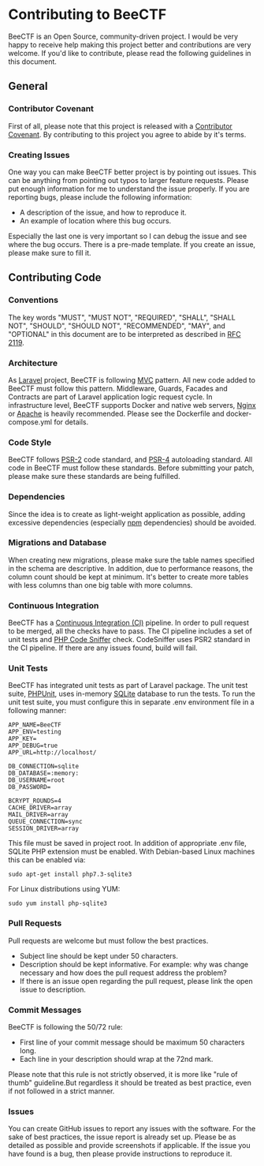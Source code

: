 # Contributing to BeeCTF
BeeCTF is an Open Source, community-driven project. I would be very happy to receive help making this project better and contributions are very welcome. If you'd like to contribute, please read the following guidelines in this document.

## General

### Contributor Covenant
First of all, please note that this project is released with a [Contributor Covenant](https://www.contributor-covenant.org/). By contributing to this project you agree to abide by it's terms. 

### Creating Issues
One way you can make BeeCTF better project is by pointing out issues. This can be anything from pointing out typos to larger feature requests. Please put enough information for me to understand the issue properly. If you are reporting bugs, please include the following information:

- A description of the issue, and how to reproduce it.
- An example of location where this bug occurs. 

Especially the last one is very important so I can debug the issue and see where the bug occurs. There is a pre-made template. If you create an issue, please make sure to fill it.

## Contributing Code 

### Conventions
The key words "MUST", "MUST NOT", "REQUIRED", "SHALL", "SHALL
NOT", "SHOULD", "SHOULD NOT", "RECOMMENDED",  "MAY", and
"OPTIONAL" in this document are to be interpreted as described in
[RFC 2119](https://www.ietf.org/rfc/rfc2119.txt).

### Architecture
As [Laravel](https://laravel.com/) project, BeeCTF is following [MVC](https://www.codecademy.com/articles/mvc) pattern. All new code added to BeeCTF must follow this pattern. Middleware, Guards, Facades and Contracts are part of Laravel application logic request cycle. In infrastructure level, BeeCTF supports Docker and native web servers, [Nginx](https://www.nginx.com/) or [Apache](https://httpd.apache.org/) is heavily recommended. Please see the Dockerfile and docker-compose.yml for details. 

### Code Style 
BeeCTF follows [PSR-2](https://www.php-fig.org/psr/psr-2/) code standard, and [PSR-4](https://www.php-fig.org/psr/psr-4/) autoloading standard. All code in BeeCTF must follow these standards. Before submitting your patch, please make sure these standards are being fulfilled.

### Dependencies
Since the idea is to create as light-weight application as possible, adding excessive dependencies (especially [npm](https://www.npmjs.com/) dependencies) should be avoided. 

### Migrations and Database
When creating new migrations, please make sure the table names specified in the schema are descriptive. In addition, due to performance reasons, the column count should be kept at minimum. It's better to create more tables with less columns than one big table with more columns.

### Continuous Integration
BeeCTF has a [Continuous Integration (CI)](https://en.wikipedia.org/wiki/Continuous_integration) pipeline. In order to pull request to be merged, all the checks have to pass. The CI pipeline includes a set of unit tests and [PHP Code Sniffer](https://github.com/squizlabs/PHP_CodeSniffer) check. CodeSniffer uses PSR2 standard in the CI pipeline. If there are any issues found, build will fail.

### Unit Tests
BeeCTF has integrated unit tests as part of Laravel package. The unit test suite, [PHPUnit](https://phpunit.de/), uses in-memory [SQLite](https://www.sqlite.org/index.html) database to run the tests. To run the unit test suite, you must configure this in separate .env environment file in a following manner:

```
APP_NAME=BeeCTF
APP_ENV=testing
APP_KEY=
APP_DEBUG=true
APP_URL=http://localhost/

DB_CONNECTION=sqlite
DB_DATABASE=:memory:
DB_USERNAME=root
DB_PASSWORD=

BCRYPT_ROUNDS=4
CACHE_DRIVER=array
MAIL_DRIVER=array
QUEUE_CONNECTION=sync
SESSION_DRIVER=array
```

This file must be saved in project root. In addition of appropriate .env file, SQLite PHP extension must be enabled. With Debian-based Linux machines this can be enabled via:

```
sudo apt-get install php7.3-sqlite3
```

For Linux distributions using YUM:

```
sudo yum install php-sqlite3
```

### Pull Requests
Pull requests are welcome but must follow the best practices.
- Subject line should be kept under 50 characters.
- Description should be kept informative. For example: why was change necessary and how does the pull request address the problem? 
- If there is an issue open regarding the pull request, please link the open issue to description.

### Commit Messages
BeeCTF is following the 50/72 rule:
- First line of your commit message should be maximum 50 characters long.
- Each line in your description should wrap at the 72nd mark.

Please note that this rule is not strictly observed, it is more like "rule of thumb" guideline.But regardless it should be treated as best practice, even if not followed in a strict manner.

### Issues
You can create GitHub issues to report any issues with the software. For the sake of best practices, the issue report is already set up. Please be as detailed as possible and provide screenshots if applicable. If the issue you have found is a bug, then please provide instructions to reproduce it.
